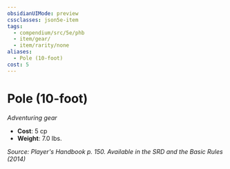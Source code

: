 ```yaml
---
obsidianUIMode: preview
cssclasses: json5e-item
tags:
  - compendium/src/5e/phb
  - item/gear/
  - item/rarity/none
aliases:
  - Pole (10-foot)
cost: 5
---
```

# Pole (10-foot)
*Adventuring gear*  

- **Cost**: 5 cp
- **Weight**: 7.0 lbs.

*Source: Player's Handbook p. 150. Available in the <span title='Systems Reference Document (5.1)'>SRD</span> and the Basic Rules (2014)*
